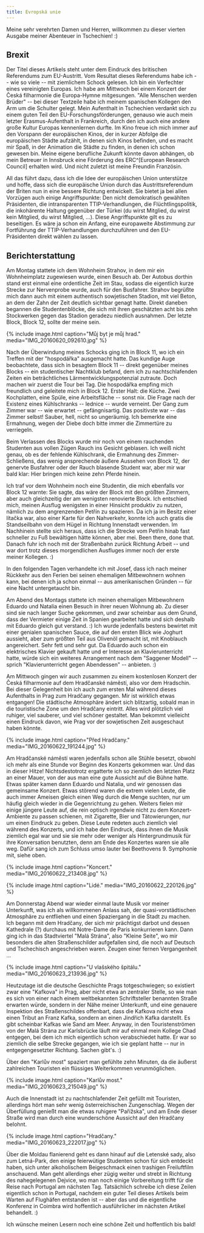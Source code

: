 ```yaml
---
title: Evropská unie
---
```


Meine sehr verehrten Damen und Herren, willkommen zu dieser
vierten Ausgabe meiner Abenteuer in Tschechien! :)


Brexit
------

Der Titel dieses Artikels steht unter dem Eindruck des britischen Referendums
zum EU-Austritt. Vom Resultat dieses Referendums habe ich -- wie so viele --
mit ziemlichem Schock gelesen.
Ich bin ein Verfechter eines vereinigten Europas. Ich habe am Mittwoch
bei einem Konzert der Česká filharmonie die Europa-Hymne mitgesungen.
"Alle Menschen werden Brüder" -- bei dieser Textzeile habe ich meinem
spanischen Kollegen den Arm um die Schulter gelegt.
Mein Aufenthalt in Tschechien verdankt sich zu einem guten Teil
den EU-Forschungsförderungen, genauso wie auch mein letzter Erasmus-Aufenthalt
in Frankreich, durch den ich auch eine andere große Kultur Europas
kennenlernen durfte.
Im Kino freue ich mich immer auf den Vorspann der europäischen Kinos,
der in kurzer Abfolge die europäischen Städte aufzählt, in denen sich Kinos
befinden, und es macht mir Spaß, in der Animation die Städte zu finden,
in denen ich schon gewesen bin.
Meine eigene berufliche Zukunft könnte davon abhängen, ob mein Betreuer
in Innsbruck eine Förderung des ERC^[European Research Council] erhalten wird.
Und nicht zuletzt ist meine Freundin Französin.

All das führt dazu, dass ich die Idee der europäischen Union unterstütze
und hoffe, dass sich die europäische Union durch das Austrittsreferendum
der Briten nun in eine bessere Richtung entwickelt.
Sie bietet ja bei allen Vorzügen auch einige Angriffspunkte:
Den nicht demokratisch gewählten Präsidenten, die intransparenten
TTIP-Verhandlungen, die Flüchtlingspolitik, die inkohärente Haltung
gegenüber der Türkei (du wirst Mitglied, du wirst kein Mitglied,
du wirst Mitglied, ...). Diese Angriffspunkte gilt es zu beseitigen.
Es wäre ja schon ein Anfang, eine europaweite Abstimmung zur
Fortführung der TTIP-Verhandlungen durchzuführen und den EU-Präsidenten
direkt wählen zu lassen.


Berichterstattung
-----------------

Am Montag stattete ich dem Wohnheim Strahov, in dem mir ein Wohnheimplatz
zugewiesen wurde, einen Besuch ab. Der Autobus dorthin stand erst einmal
eine ordentliche Zeit im Stau, sodass die eigentlich kurze Strecke
zur Nervenprobe wurde, auch für den Busfahrer.
Strahov begrüßte mich dann auch mit einem authentisch sowjetischen Stadion,
mit viel Beton, an dem der Zahn der Zeit deutlich sichtbar genagt hatte.
Direkt daneben begannen die Studentenblöcke, die sich mit ihren geschätzten
acht bis zehn Stockwerken gegen das Stadion geradezu niedlich ausnahmen.
Der letzte Block, Block 12, sollte der meine sein.

{% include image.html caption="Můj byt je můj hrad." media="IMG_20160620_092610.jpg" %}

Nach der Überwindung meines Schocks ging ich in Block 11, wo ich ein Treffen
mit der "hospodářka" ausgemacht hatte. Das kundige Auge beobachtete,
dass sich in besagtem Block 11 -- direkt gegenüber meines Blocks --
ein studentischer Nachtklub befand, dem ich zu nachtschlafenden Zeiten ein
beträchtliches Lärmentwicklungspotenzial zutraute. Doch machen wir zuerst
die Tour bei Tag.
Die hospodářka empfing mich freundlich und geleitete mich in Block 12.
Erster Halt: die Küche.
Zwei Kochplatten, eine Spüle, eine Arbeitsfläche -- sonst nix.
Die Frage nach der Existenz eines Kühlschranks -- lednice -- wurde verneint.
Der Gang zum Zimmer war -- wie erwartet -- gefängnisartig.
Das positivste war -- das Zimmer selbst! Sauber, hell, nicht so ungeräumig.
Ich bemerkte eine Ermahnung, wegen der Diebe doch bitte immer die Zimmertüre
zu verriegeln.

Beim Verlassen des Blocks wurde mir noch von einem rauchenden Studenten
aus vollen Zügen Rauch ins Gesicht geblasen. Ich weiß nicht genau,
ob es der fehlende Kühlschrank, die Ermahnung des Zimmer-Schließens,
das wenig ansprechende äußere Aussehen von Block 12,
der genervte Busfahrer oder der Rauch blasende Student war,
aber mir war bald klar: Hier bringen mich keine zehn Pferde hinein.

Ich traf vor dem Wohnheim noch eine Studentin, die mich ebenfalls vor
Block 12 warnte: Sie sagte, das wäre der Block mit den größten Zimmern,
aber auch gleichzeitig der am wenigsten renovierte Block.
Ich entschied mich, meinen Ausflug wenigsten in einer Hinsicht produktiv
zu nutzen, nämlich zu dem angrenzenden Petřín zu spazieren.
Da ich ja im Besitz einer lítačka war, also einer Karte für den Nahverkehr,
konnte ich auch gratis die Standseilbahn von dem Hügel in Richtung Innenstadt
verwenden.
Im Nachhinein stellte sich heraus, dass ich die Strecke vom Petřín hinab
fast schneller zu Fuß bewältigen hätte können, aber mei. Been there, done that.
Danach fuhr ich noch mit der Straßenbahn zurück Richtung Arbeit --
und war dort trotz dieses morgendlichen Ausfluges immer noch der erste
meiner Kollegen. :)

In den folgenden Tagen verhandelte ich mit Josef, dass ich nach meiner Rückkehr
aus den Ferien bei seinen ehemaligen Mitbewohnern wohnen kann, bei denen
ich ja schon einmal -- aus amerikanischen Gründen -- für eine Nacht
untergetaucht bin.

Am Abend des Montags stattete ich meinen ehemaligen Mitbewohnern
Eduardo und Natalia einen Besuch in ihrer neuen Wohnung ab.
Zu dieser sind sie nach langer Suche gekommen, und zwar scheinbar
aus dem Grund, dass der Vermieter einige Zeit in Spanien gearbeitet hatte
und sich deshalb mit Eduardo gleich gut verstand. :)
Ich wurde jedenfalls bestens bewirtet mit einer genialen spanischen Sauce,
die auf den ersten Blick wie Joghurt aussieht, aber zum größten Teil
aus Olivenöl gemacht ist, mit Knoblauch angereichert. Sehr fett und sehr gut.
Da Eduardo auch schon ein elektrisches Klavier gekauft hatte und er
Interesse an Klavierunterricht hatte, würde sich ein weiteres Arrangement
nach dem "Saggener Modell" -- sprich "Klavierunterricht gegen Abendessen" --
anbieten. :)

Am Mittwoch gingen wir auch zusammen zu einem kostenlosen Konzert der
Česká filharmonie auf dem Hradčanské náměstí, also vor dem Hradschin.
Bei dieser Gelegenheit bin ich auch zum ersten Mal während dieses
Aufenthalts in Prag zum Hradčany gegangen. Mir ist wirklich etwas entgangen!
Die städtische Atmosphäre ändert sich blitzartig, sobald man in die
touristische Zone um den Hradčany eintritt.
Alles wird plötzlich viel ruhiger, viel sauberer, und viel schöner gestaltet.
Man bekommt vielleicht einen Eindruck davon, wie Prag vor der sowjetischen Zeit
ausgeschaut haben könnte.

{% include image.html caption="Před Hradčany." media="IMG_20160622_191244.jpg" %}

Am Hradčanské náměstí waren jedenfalls schon alle Stühle besetzt,
obwohl ich mehr als eine Stunde vor Beginn des Konzerts gekommen war.
Und das in dieser Hitze! Nichtsdestotrotz ergatterte ich so ziemlich
den letzten Platz an einer Mauer, von der aus man eine gute Aussicht
auf die Bühne hatte. Etwas später kamen dann Eduardo und Natalia,
und wir genossen das gemeinsame Konzert.
Etwas störend waren die extrem vielen Leute, die auch immer Ameisen gleich
einen Weg durch die Menge suchten, nur um häufig gleich wieder in die
Gegenrichtung zu gehen. Weiters fielen mir einige jüngere Leute auf,
die rein optisch irgendwie nicht zu dem Konzert-Ambiente zu passen schienen,
mit Zigarette, Bier und Tätowierungen, nur um einen Eindruck zu geben.
Diese Leute redeten auch ziemlich viel während des Konzerts,
und ich habe den Eindruck, dass ihnen die Musik ziemlich egal war und sie
sie mehr oder weniger als Hintergrundmusik für ihre Konversation benutzten,
denn am Ende des Konzertes waren sie alle weg.
Dafür sang ich zum Schluss umso lauter bei Beethovens 9. Symphonie mit,
siehe oben.

{% include image.html caption="Koncert." media="IMG_20160622_213408.jpg" %}

{% include image.html caption="Lidé." media="IMG_20160622_220126.jpg" %}

Am Donnerstag Abend war wieder einmal laute Musik vor meiner Unterkunft,
was ich als willkommenen Anlass sah, der quasi-vorstädtischen Atmosphäre
zu entfliehen und einen Spaziergang in die Stadt zu machen.
Ich begann mit dem Hradčany, der sich mir prächtigst darbot und dessen
Kathedrale (?) durchaus mit Notre-Dame de Paris konkurrieren kann.
Dann ging ich in das Stadtviertel "Malá Strána", also "Kleine Seite",
wo mir besonders die alten Straßenschilder aufgefallen sind, die noch
auf Deutsch und Tschechisch angeschrieben waren.
Zeugen einer fernen Vergangenheit ...

{% include image.html caption="U vlašského špitálu." media="IMG_20160623_213936.jpg" %}

Heutzutage ist die deutsche Geschichte Prags totgeschwiegen;
so existiert zwar eine "Kafkova" in Prag, aber nicht etwa an zentraler Stelle,
so wie man es sich von einer nach einem weltbekannten Schriftsteller
benannten Straße erwarten würde, sondern in der Nähe meiner Unterkunft,
und eine genauere Inspektion des Straßenschildes offenbart,
dass die Kafkova nicht etwa einen Tribut an Franz Kafka, sondern an einen
Jindřich Kafka darstellt. Es gibt scheinbar Kafkas wie Sand am Meer.
Anyway, in den Touristenströmen von der Malá Strána zur Karlsbrücke
läuft mir auf einmal mein Kollege Chad entgegen, bei dem ich mich
eigentlich schon verabschiedet hatte. Er war so ziemlich die selbe
Strecke gegangen, wie ich sie geplant hatte -- nur in entgegengesetzter
Richtung. Sachen gibt's. :)

Über den "Karlův most" spaziert man gefühlte zehn Minuten,
da die äußerst zahlreichen Touristen ein flüssiges Weiterkommen verunmöglichen.

{% include image.html caption="Karlův most." media="IMG_20160623_215049.jpg" %}

Auch die Innenstadt ist zu nachtschlafender Zeit gefüllt mit Touristen,
allerdings hört man sehr wenig österreichischen Zungenschlag.
Wegen der Überfüllung genießt man die etwas ruhigere "Pařížska",
und am Ende dieser Straße wird man durch eine wunderschöne Aussicht
auf den Hradčany belohnt.

{% include image.html caption="Hradčany." media="IMG_20160623_222017.jpg" %}

Über die Moldau flanierend geht es dann hinauf auf die Letenské sady,
also zum Letná-Park, den einige feierwütige Studenten schon für sich
entdeckt haben, sich unter alkoholischem Beigeschmack einen trashigen
Freiluftfilm anschauend.
Man geht allerdings eher zügig weiter und strebt in Richtung des
nahegelegenen Dejvice, wo man noch einige Vorbereitung trifft für
die Reise nach Portugal am nächsten Tag.
Tatsächlich schreibe ich diese Zeilen eigentlich schon in Portugal,
nachdem ein guter Teil dieses Artikels beim Warten auf Flughäfen
entstanden ist -- aber das und die eigentliche Konferenz in Coimbra
wird hoffentlich ausführlicher im nächsten Artikel behandelt. :)

Ich wünsche meinen Lesern noch eine schöne Zeit und hoffentlich bis bald!
